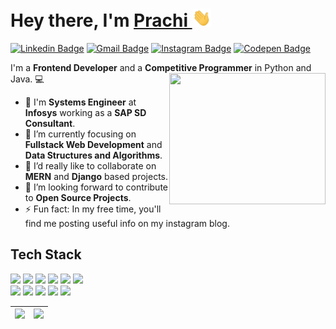 
<h1>Hey there, I'm <a  href="https://github.com/pm0824/">Prachi </a> <img  src="https://raw.githubusercontent.com/ABSphreak/ABSphreak/master/gifs/Hi.gif" width="30px"></h1>

[![Linkedin Badge](https://img.shields.io/badge/-prachimane-blue?style=flat-square&logo=Linkedin&logoColor=white&link=https://www.linkedin.com/in/prachi-mane-b9a299158/)](https://www.linkedin.com/in/prachi-mane-b9a299158/)
[![Gmail Badge](https://img.shields.io/badge/-maneprachi824@gmail.com-c14438?style=flat-square&logo=Gmail&logoColor=white&link=mailto:kanna6501@gmail.com)](mailto:maneprachi824@gmail.com)
[![Instagram Badge](https://img.shields.io/badge/-girl.inwebdev-purple?style=flat-square&logo=instagram&logoColor=white&link=https://instagram.com/girl.inwebdev/)](https://instagram.com/girl.inwebdev)
[![Codepen Badge](https://img.shields.io/badge/-girl_inwebdev-black?style=flat-square&logo=codepen&logoColor=white&link=https://codepen.io/girl_inwebdev)](https://codepen.io/girl_inwebdev)

I'm a **Frontend Developer** and a **Competitive Programmer** in Python and Java. 💻
<img align='right' src="http://cdn.lowgif.com/small/9cb12f51dffbaaa6-character-typing-by-vincent-mokuenko-dribbble.gif" width="250" height="210">

- 🔭 I'm **Systems Engineer** at **Infosys** working as a **SAP SD Consultant**. 
- 🌱 I’m currently focusing on **Fullstack Web Development** and **Data Structures and Algorithms**.
- 👯 I’d really like to collaborate on **MERN** and **Django** based projects.
- 💬 I’m looking forward to contribute to **Open Source Projects**.
- ⚡ Fun fact: In my free time, you'll find me posting useful info on my instagram blog.

<h2 align="left">Tech Stack</h2>
<p align="left">
 <img src="https://img.shields.io/badge/HTML-FF4500?style=for-the-badge&logo=html5&logoColor=white"/>
 <img src="https://img.shields.io/badge/CSS-0081CB?&style=for-the-badge&logo=css3&logoColor=white"/>
  <img src="https://img.shields.io/badge/Bootstrap-563D7C?style=for-the-badge&logo=bootstrap&logoColor=white"/>
  <img src="https://img.shields.io/badge/JavaScript-F7DF1E?style=for-the-badge&logo=javascript&logoColor=black"/>
   <img src="https://img.shields.io/badge/React-00C7B7?style=for-the-badge&logo=react&logoColor=black"/>
  <img src="https://img.shields.io/badge/Django-092E20?style=for-the-badge&logo=django&logoColor=white"/>
 <br>
  <img src="https://img.shields.io/badge/Flask-000000?style=for-the-badge&logo=flask&logoColor=white"/>
  <img src="https://img.shields.io/badge/Python-3776AB?style=for-the-badge&logo=python&logoColor=white"/>
  <img src="https://img.shields.io/badge/C-00599C?style=for-the-badge&logo=C&logoColor=white"/>
  <img src="https://img.shields.io/badge/Java-FF4500?style=for-the-badge&logo=java&logoColor=white"/>
  <img src="https://img.shields.io/badge/SQLite-07405E?style=for-the-badge&logo=sqlite&logoColor=white"/>
 </p>

|<img src="https://github-readme-stats.vercel.app/api?username=pm0824&&show_icons=true&&hide_border=false&&theme=radical&&count_private=true"/>|<img src="https://github-readme-streak-stats.herokuapp.com/?user=pm0824&&theme=radical&&hide_border=false&&show_icons=true"/>|
|---|---|


